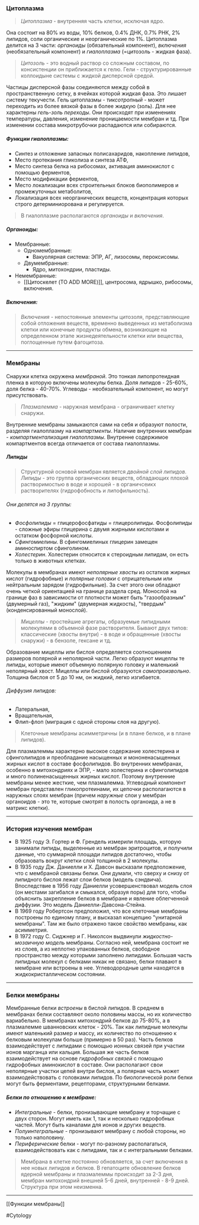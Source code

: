 ### Цитоплазма

> *Цитоплазма* - внутренняя часть клетки, исключая ядро. 

Она состоит на 80% из воды, 10% белков, 0.4% ДНК, 0.7% РНК, 2% липидов, соли органические и неорганические по 1%. Цитоплазма делится на 3 части: _органоиды_ (обязательный компонент), _включения_ (необязательный компонент) и _гиалоплазма_ (=цитозоль - жидкая фаза).

> *Цитозоль* - это водный раствор со сложным составом, по консистенции он приближается к гелю. Гели - структурированные коллоидыне системы с жидкой дисперсной средой. 

Частицы дисперсной фазы соединяются между собой в пространственную сетку, в ячейках которой жидкая фаза. Это лишает систему текучести. Гель цитоплазмы - _тиксотропный_ - может переходить из более вязкой фазы в более жидкую (золь). Для нее характерны _гель-золь переходы_. Они происходят при изменениях температуры, давления, изменение проницаемости мембран и тд. При изменении состава микротрубочки распадаются или собираются.

##### Функции гиалоплазмы:

- Синтез и отложение запасных полисахаридов, накопление липидов,
- Место протекания гликолиза и синтеза АТФ,
- Место синтеза белка на рибосомах, активация аминокислот с помощью ферментов,
- Место модификации ферментов,
- Место локализации всех строительных блоков биополимеров и промежуточных метаболитов,
- Локализация всех неорганических веществ, концентрация которых строго детерминиорована и регулируется.

> В гиалоплазме располагаются *органоиды* и *включения*.

##### Органоиды:

- Мембранные:
	- Одномембранные:
		- Вакуолярная система: ЭПР, АГ, лизосомы, пероксисомы.
	- Двумембранные: 
		- Ядро, митохондрии, пластиды.
- Немембранные:
	- [[Цитоскелет (TO ADD MORE)]], центросома, ядрышко, рибосомы, включения.

##### Включения:

> *Включения* - непостоянные элементы цитозоля, представляющие собой отложения веществ, временно выведенных из метаболизма клетки или конечные продукты обмена, возникающие на определенном этапе жизнедеятельности клетки или вещества, поглощенные путем фагоцитоза.

---

### Мембраны

Снаружи клетка окружена *мембраной*. Это тонкая липопротеидная пленка в которую включены молекулы белка. Доля липидов - 25-60%, доля белка - 40-70%. Углеводы - необязательный компонент, но могут присутствовать. 

> _Плазмалемма_ - наружная мембрана - ограничивает клетку снаружи. 

Внутренние мембраны замыкаются сами на себя и образуют полости, разделяя гиалоплазму на _компартменты_. Наличие внутренних мембран - _компартментализация гиалоплазмы_. Внутренне содержимое компартментов всегда отличается от состава гиалоплазмы.

##### Липиды

> Структурной основой мембран является *двойной слой липидов*. _Липиды_ - это группа органических веществ, обладающих плохой растворимостью в воде и хорошей - в органичсеикх растворителях (гидрофобность и липофильность). 

###### Они делятся на 3 группы: 

- *Фосфолипиды* = глицерофосфатиды = глицеролипиды. Фосфолипиды - сложные эфиры глицерина с двумя жирными кислотами и остатком фосфорной кислоты. 
- *Сфингомиелины*. В сфингомиелиных глицерин замещен аминоспиртом сфинголином.
- *Холестерин*. Холестерин относится к стероидным липидам, он есть только в животных клетках.

Молекулы в мембранах имеют _неполярные хвосты_ из остатков жирных кислот (гидрофобные) и _полярные головки_ с отрицательным или нейтральным зарядом (гидрофильные). За счет этого они обладают очень четкой ориентацией на границе раздела сред. Монослой на границе фаз в зависимости от плотности может быть "газообразным" (двумерный газ), "жидким" (двумерная жидкость), "твердым" (конденсированный монослой).

> _Мицеллы_ - простейшие агрегаты, образуемые липидными молекулями в объемной фазе растворителя. Бывают двух типов: классические (хвосты внутри) - в воде и обращенные (хвосты снаружи) - в бензоле, гексане и тд. 

Образование мицеллы или бислоя определяется соотношением размеров полярной и неполярной части. Легко образуют мицеллы те липиды, которые имеют объемную полярную головку и маленький неполярный хвост. Мицеллы или бислой образуются _самопроизвольно_. Толщина бислоя от 5 до 10 нм, он жидкий, легко изгибается.

###### Диффузия липидов:

- Латеральная, 
- Вращательная,
- Флип-флоп (миграция с одной стороны слоя на другую).

> Клеточные мембраны асимметричны (и в плане белков, и в плане липидов). 

Для плазмалеммы характерно высокое содержание холестерина и сфинголипидов и преобладание насыщенных и мононенасыщенных жирных кислот в составе фосфолипидов. Во внутренних мембранах, особенно в митохондриях и ЭПР, - мало холестерина и сфинголипидов и много полиненасыщенных жирных кислот. Поэтому внутренние мембраны менее жесткие, чем плазмалемма. Углеводный компонент мембран представлен гликопротеинами, их цепочки располагаются в наружных слоях мембран (причем _наружные_ слои у мембран органоидов - это те, которые смотрят в полость органоида, а не в матрикс клетки).

---

### История изучения мембран

- В 1925 году Э. Гортер и Ф. Грендель измерили площадь, которую занимали липиды, выделенные из мембран эритроцитов, и получили данные, что суммарной площади липидов достаточно, чтобы образовать вокруг клетки слой толщиной в 2 молекулы.
- В 1935 году Дж. Даниелли и Х. Давсон высказали предположение, что с мембраной связаны белки. Они думали, что сверху и снизу от липидного бислоя лежат слои белков (модель сэндвича). Впоследствие в 1956 году Даниелли усовершенствовал модель слоя (он местами загибался и смыкался, образуя поры) для того, чтобы объяснить закрепление белков в мембране и явление облегченной диффузии. Это модель Даниелли-Давсона-Стейна.
- В 1969 году Робертсон предположил, что все клеточные мембраны построены по единому плану, и высказал концепцию "унитарной мембраны". Там же было отражено такое свойство мембраны, как асимметрия.
- В 1972 году С. Сиджнер и Г. Николсон выдвинули _жидкостно-мозаичную модель_ мембраны. Согласно ней, мембрана состоит не из слоев, а из неплотно упакованных белков, свободное пространство между которыми заполнено липидами. Большая часть липидных молекул с белками никак не связано, белки плавают в мембране или встроены в нее. Углеводородные цепи находятся в жидкокристаллическом состоянии.


---

### Белки мембраны

Мембранные белки _встроены_ в бислой липидов. В среднем в мембранах белки составляют около половины массы, но их количество вариабельно. В мембранах митохондрий белков до 75-80%, а в плазмалемме шванновских клеток - 20%. Так как липидные молекулы имеют маленький размер и массу, их количество по отношению к белковым молекулам больше (примерно в 50 раз). Часть белков взаимодействует с липидами с помощью ионных связей при участии ионов марганца или кальция. Большая же часть белков взаимодействует на основе _гидрофобных связей_ с помощью гидрофобных аминокислот в составе. Они располагают свои неполярные участки цепей внутри бислоя, а полярная часть может взаимодействовать с головками липидов. По биологической роли белки могут быть ферментами, рецепторами, структурными белками.

##### Белки по отношению к мембране:

- *Интегральные* - белки, пронизывающие мембрану и торчащие с двух сторон. Могут иметь как 1, так и несколько гидрофобных частей. Могут быть каналами для ионов и других веществ.
- _Полуинтегральные_ - пронизывают мембрану с любой стороны, но только наполовину.
- _Периферические_ белки - могут по-разному располагаться, взаимодействовать как с липидами, так и с интегральными белками.

> Мембрана в клетке постоянно обновляется, за счет включения в нее новых липидов и белков. В гепатоците обновление белков ядерной мембраны и плазмалеммы происходит за 2-3 дня, мембран митохондрий внешней 5-6 дней, внутренней - 8-9 дней. Структура при этом неизменна.

---
[[Функции мембраны]]

#Cytology 